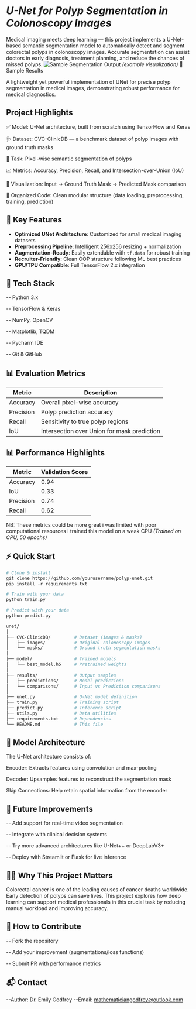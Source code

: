 # *U-Net for Polyp Segmentation in Colonoscopy Images*  
Medical imaging meets deep learning — this project implements a U-Net-based semantic segmentation model to automatically detect and segment colorectal polyps in colonoscopy images. Accurate segmentation can assist doctors in early diagnosis, treatment planning, and reduce the chances of missed polyps.
![Sample Segmentation Output](demo/output_sample.png) *(example visualization)*
🧬 Sample Results

A lightweight yet powerful implementation of UNet for precise polyp segmentation in medical images, demonstrating robust performance for medical diagnostics.

 ## Project Highlights
✅ Model: U-Net architecture, built from scratch using TensorFlow and Keras

🩺 Dataset: CVC-ClinicDB — a benchmark dataset of polyp images with ground truth masks

🎯 Task: Pixel-wise semantic segmentation of polyps

📈 Metrics: Accuracy, Precision, Recall, and Intersection-over-Union (IoU)

💾 Visualization: Input → Ground Truth Mask → Predicted Mask comparison

📂 Organized Code: Clean modular structure (data loading, preprocessing, training, prediction)


## 🚀 Key Features
- **Optimized UNet Architecture**: Customized for small medical imaging datasets
- **Preprocessing Pipeline**: Intelligent 256x256 resizing + normalization
- **Augmentation-Ready**: Easily extendable with `tf.data` for robust training
- **Recruiter-Friendly**: Clean OOP structure following ML best practices
- **GPU/TPU Compatible**: Full TensorFlow 2.x integration

## 🧰 Tech Stack
-- Python 3.x

-- TensorFlow & Keras

-- NumPy, OpenCV

-- Matplotlib, TQDM

-- Pycharm IDE

-- Git & GitHub

## 📊 Evaluation Metrics  
|Metric	   |Description|
|---------|-------------|
|Accuracy	|Overall pixel-wise accuracy|
|Precision|	Polyp prediction accuracy|
|Recall   |	Sensitivity to true polyp regions|
|IoU	    |Intersection over Union for mask prediction|

## 📊 Performance Highlights
| Metric | Validation Score |
|--------|------------------|
| Accuracy  | 0.94            | 
| IoU    | 0.33             |
| Precision | 0.74             |
|Recall  | 0.62           | 

NB: These metrics could be more great i was limited with poor computational resources i trained this model on a weak CPU
*(Trained on CPU, 50 epochs)*

## ⚡ Quick Start
```python
# Clone & install
git clone https://github.com/yourusername/polyp-unet.git
pip install -r requirements.txt

# Train with your data
python train.py

# Predict with your data
python predict.py
```
```bash
unet/
│
├── CVC-ClinicDB/         # Dataset (images & masks)
│   ├── images/           # Original colonoscopy images
│   └── masks/            # Ground truth segmentation masks
│
├── model/                # Trained models
│   └── best_model.h5     # Pretrained weights
│
├── results/              # Output samples
│   ├── predictions/      # Model predictions
│   └── comparisons/      # Input vs Prediction comparisons
│
├── unet.py               # U-Net model definition
├── train.py              # Training script
├── predict.py            # Inference script
├── utils.py              # Data utilities
├── requirements.txt      # Dependencies
└── README.md             # This file
```


## 🤖 Model Architecture
The U-Net architecture consists of:

Encoder: Extracts features using convolution and max-pooling

Decoder: Upsamples features to reconstruct the segmentation mask

Skip Connections: Help retain spatial information from the encoder

## 📌 Future Improvements
-- Add support for real-time video segmentation

-- Integrate with clinical decision systems

-- Try more advanced architectures like U-Net++ or DeepLabV3+

-- Deploy with Streamlit or Flask for live inference

## 👨‍⚕️ Why This Project Matters
Colorectal cancer is one of the leading causes of cancer deaths worldwide. Early detection of polyps can save lives. This project explores how deep learning can support medical professionals in this crucial task by reducing manual workload and improving accuracy.

## 🤝 How to Contribute
-- Fork the repository

-- Add your improvement (augmentations/loss functions)

-- Submit PR with performance metrics

## 📬 Contact
--Author: Dr. Emily Godfrey
--Email: mathematiciangodfrey@outlook.com

